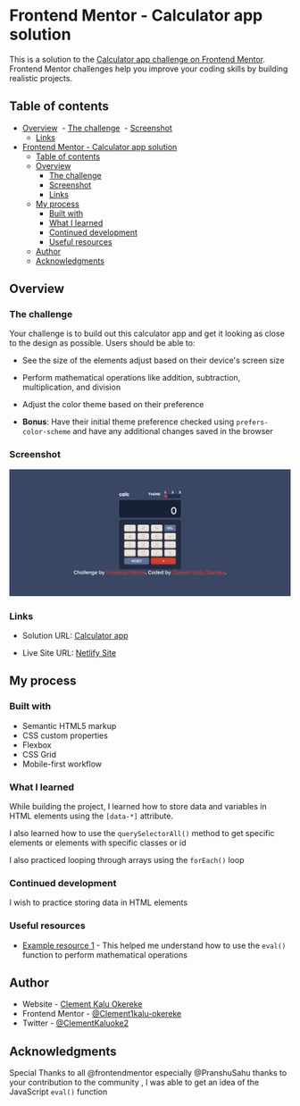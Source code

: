 # Frontend Mentor - Calculator app solution

This is a solution to the [Calculator app challenge on Frontend Mentor](https://www.frontendmentor.io/challenges/calculator-app-9lteq5N29). Frontend Mentor challenges help you improve your coding skills by building realistic projects.

## Table of contents

- [Overview](#overview)
  - [The challenge](#the-challenge)
  - [Screenshot](#screenshot)
  - [Links](#links)
- [Frontend Mentor - Calculator app solution](#frontend-mentor---calculator-app-solution)
  - [Table of contents](#table-of-contents)
  - [Overview](#overview)
    - [The challenge](#the-challenge)
    - [Screenshot](#screenshot)
    - [Links](#links)
  - [My process](#my-process)
    - [Built with](#built-with)
    - [What I learned](#what-i-learned)
    - [Continued development](#continued-development)
    - [Useful resources](#useful-resources)
  - [Author](#author)
  - [Acknowledgments](#acknowledgments)

## Overview

### The challenge

Your challenge is to build out this calculator app and get it looking as close to the design as possible.
Users should be able to:

- See the size of the elements adjust based on their device's screen size

- Perform mathematical operations like addition, subtraction, multiplication, and division

- Adjust the color theme based on their preference

- **Bonus**: Have their initial theme preference checked using `prefers-color-scheme` and have any additional changes saved in the browser

### Screenshot

![screenshot](./screenshot.png)

### Links

- Solution URL: [Calculator app](https://github.com/Clement1kalu-okereke/calculator-app-main/)

- Live Site URL: [Netlify Site ](https://calculator-app-22.netlify.app/)

## My process

### Built with

- Semantic HTML5 markup
- CSS custom properties
- Flexbox
- CSS Grid
- Mobile-first workflow

### What I learned

While building the project, I learned how to store data and variables in HTML elements using the `[data-*]` attribute.

I also learned how to use the `querySelectorAll()` method to get specific elements or elements with specific classes or id

I also practiced looping through arrays using the `forEach()` loop

### Continued development

I wish to practice storing data in HTML elements

### Useful resources

- [Example resource 1](https://www.example.com) - This helped me understand how to use the `eval()` function to perform mathematical operations

## Author

- Website - [Clement Kalu Okereke](https://clement-portfolio.w3spaces.com)
- Frontend Mentor - [@Clement1kalu-okereke](https://www.frontendmentor.io/profile/Clement1kalu-okereke)
- Twitter - [@ClementKaluoke2](https://www.twitter.com/ClementKaluoke2)

## Acknowledgments

Special Thanks to all @frontendmentor especially @PranshuSahu thanks to your contribution to the community  , I was able to get an idea of the JavaScript `eval()` function
